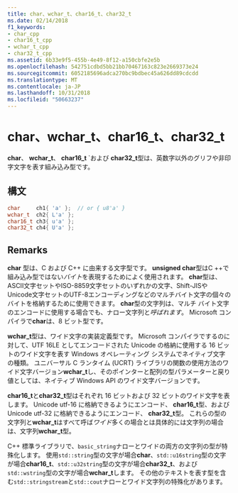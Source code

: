```yaml
---
title: char、wchar_t、char16_t、char32_t
ms.date: 02/14/2018
f1_keywords:
- char_cpp
- char16_t_cpp
- wchar_t_cpp
- char32_t_cpp
ms.assetid: 6b33e9f5-455b-4e49-8f12-a150cbfe2e5b
ms.openlocfilehash: 542751cdbd5bb21bb70467163c823e2669373e24
ms.sourcegitcommit: 6052185696adca270bc9bdbec45a626dd89cdcdd
ms.translationtype: MT
ms.contentlocale: ja-JP
ms.lasthandoff: 10/31/2018
ms.locfileid: "50663237"
---
```

# <a name="char-wchart-char16t-char32t"></a>char、wchar_t、char16_t、char32_t

**char**、 **wchar_t**、 **char16_t** `および **char32_t**型は、英数字以外のグリフや非印字文字を表す組み込み型です。

## <a name="syntax"></a>構文

```cpp
char     ch1{ 'a' };  // or { u8'a' }
wchar_t  ch2{ L'a' };
char16_t ch3{ u'a' };
char32_t ch4{ U'a' };
```

## <a name="remarks"></a>Remarks

**char** 型は、C および C++ に由来する文字型です。 **unsigned char**型はC ++で組み込み型ではない*バイト*を表現するためによく使用されます。 **char**型は、ASCII文字セットやISO-8859文字セットのいずれかの文字、Shift-JISやUnicode文字セットのUTF-8エンコーディングなどのマルチバイト文字の個々のバイトを格納するために使用できます。 **char**型の文字列は、マルチ バイト文字のエンコードに使用する場合でも、ナロー文字列と*呼ばれます*。 Microsoft コンパイラで**char**は、8 ビット型です。

**wchar_t**型は、ワイド文字の実装定義型です。 Microsoft コンパイラでするのに対して、UTF 16LE としてエンコードされた Unicode の格納に使用する 16 ビットのワイド文字を表す Windows オペレーティング システムでネイティブ文字の種類。 ユニバーサル C ランタイム (UCRT) ライブラリの関数の使用方法のワイド文字バージョン**wchar_t**し、そのポインターと配列の型パラメーターと戻り値としては、ネイティブ Windows API のワイド文字バージョンです。

**char16_t**と**char32_t**型はそれぞれ 16 ビットおよび 32 ビットのワイド文字を表します。 Unicode utf-16 に格納できるようにエンコード、 **char16_t**型、および Unicode utf-32 に格納できるようにエンコード、 **char32_t**型。 これらの型の文字列と**wchar_t**はすべて呼ば*ワイド*多くの場合とは具体的には文字列の場合は、文字列**wchar_t**型。

C++ 標準ライブラリで、`basic_string`ナローとワイドの両方の文字列の型が特殊化します。 使用`std::string`型の文字が場合**char**、`std::u16string`型の文字が場合**char16_t**、`std::u32string`型の文字が場合**char32_t**、および`std::wstring`型の文字が場合**wchar_t**します。 その他のテキストを表す型を含む`std::stringstream`と`std::cout`ナローとワイド文字列の特殊化があります。